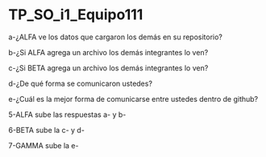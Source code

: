 # TP_SO_i1_Equipo111

a-¿ALFA ve los datos que cargaron los demás en su repositorio?

b-¿Si ALFA agrega un archivo los demás integrantes lo ven?

c-¿Si BETA agrega un archivo los demás integrantes lo ven?

d-¿De qué forma se comunicaron ustedes?

e-¿Cuál es la mejor forma de comunicarse entre ustedes dentro de github?

5-ALFA sube las respuestas a- y b-

6-BETA sube la c- y d-

7-GAMMA sube la e-
